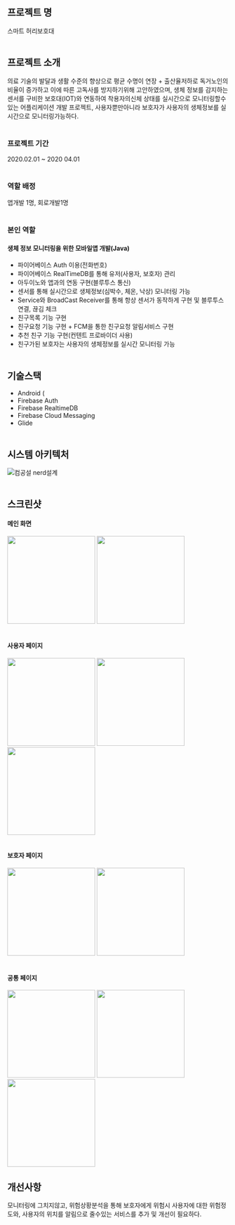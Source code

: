 ## 프로젝트 명

스마트 허리보호대<br><br>

## 프로젝트 소개
의료 기술의 발달과 생활 수준의 향상으로 평균 수명이 연장 + 출산율저하로 독거노인의 비율이 증가하고 이에 따른 고독사를 방지하기위해 고안하였으며, 
생체 정보를 감지하는 센서를 구비한 보호대(IOT)와 연동하여 착용자의신체 상태를 실시간으로 모니터링할수있는 어플리케이션 개발 프로젝트, 사용자뿐만아니라
보호자가 사용자의 생체정보를 실시간으로 모니터링가능하다.<br><br>

### 프로젝트 기간
2020.02.01 ~ 2020 04.01<br><br>

### 역할 배정
앱개발 1명, 회로개발1명<br><br>

### 본인 역할

#### 생체 정보 모니터링을 위한 모바일앱 개발(Java)
* 파이어베이스 Auth 이용(전화번호)
* 파이어베이스 RealTimeDB를 통해 유저(사용자, 보호자) 관리
* 아두이노와 앱과의 연동 구현(블루투스 통신)
* 센서를 통해 실시간으로 생체정보(심박수, 체온, 낙상) 모니터링 가능
* Service와 BroadCast Receiver를 통해 항상 센서가 동작하게 구현 및 블루투스 연결, 끊김 체크
* 친구목록 기능 구현
* 친구요청 기능 구현 + FCM을 통한 친구요청 알림서비스 구현
* 추천 친구 기능 구현(컨텐트 프로바이더 사용)
* 친구가된 보호자는 사용자의 생체정보를 실시간 모니터링 가능<br><br>




## 기술스택
* Android (
* Firebase Auth
* Firebase RealtimeDB
* Firebase Cloud Messaging
* Glide
<br><br>

## 시스템 아키텍처
![컴공설 nerd설계](https://user-images.githubusercontent.com/48284360/98101591-c9f3d680-1ed5-11eb-90ec-a6b98c9763d0.png)<br><br>



## 스크린샷
#### 메인 화면
<div>
<img width="200" src="https://user-images.githubusercontent.com/48284360/98079157-b5ecac80-1eb6-11eb-83b7-3e9cfa7fd642.jpg"> 
<img width="200" src="https://user-images.githubusercontent.com/48284360/98079151-b4bb7f80-1eb6-11eb-8a18-bb7c89d45b1e.jpg"> <br><br>
</div>

#### 사용자 페이지
<div>
<img width="200" src="https://user-images.githubusercontent.com/48284360/98079161-b71dd980-1eb6-11eb-9ebc-867bddcfe1ae.jpg">
<img width="200" src="https://user-images.githubusercontent.com/48284360/98079148-b422e900-1eb6-11eb-8b35-c1e597499a08.jpg"> 
<img width="200" src="https://user-images.githubusercontent.com/48284360/98079153-b5541600-1eb6-11eb-880c-b4095247be11.jpg">
<br><br>
</div>

#### 보호자 페이지
<div>
<img width="200"  src="https://user-images.githubusercontent.com/48284360/98079164-b7b67000-1eb6-11eb-9f8a-8bec319dca89.jpg">
<img width="200" src="https://user-images.githubusercontent.com/48284360/98079140-b2592580-1eb6-11eb-9a89-3d40435ac11e.jpg">
  <br><br>
</div>

#### 공통 페이지
<div>
<img width="200" src="https://user-images.githubusercontent.com/48284360/98079156-b5541600-1eb6-11eb-8f3a-714138e056cb.jpg">
<img width="200" src="https://user-images.githubusercontent.com/48284360/98079162-b71dd980-1eb6-11eb-96dd-8de9c92eaf7f.jpg">
<img width="200" src="https://user-images.githubusercontent.com/48284360/98079159-b6854300-1eb6-11eb-816f-51bbc12c42d6.jpg">

</div>

## 개선사항
모니터링에 그치지않고, 위험상황분석을 통해 보호자에게 위험시 사용자에 대한 위험정도와, 사용자의 위치를 알림으로 줄수있는 서비스를 추가 및 개선이 필요하다.


